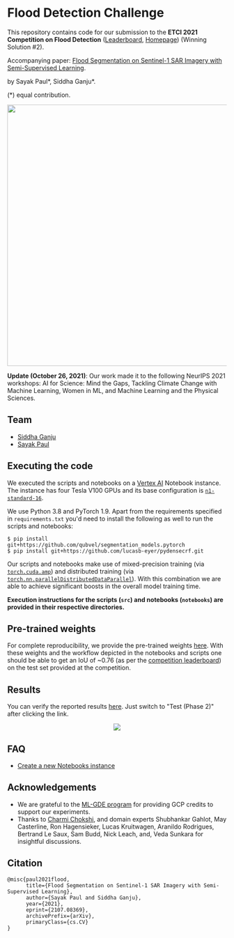 # Flood Detection Challenge

This repository contains code for our submission to the **ETCI 2021 Competition on Flood Detection** ([Leaderboard](https://competitions.codalab.org/competitions/30440), [Homepage](https://nasa-impact.github.io/etci2021/)) (Winning
Solution #2). 

Accompanying paper: [Flood Segmentation on Sentinel-1 SAR Imagery with Semi-Supervised Learning](http://arxiv.org/abs/2107.08369).

by Sayak Paul\*, Siddha Ganju\*.

(\*) equal contribution.

<div align="center">
	<img src="https://i.ibb.co/X7chPyT/pipeline.png" width=600/>
</div>

**Update (October 26, 2021)**: Our work made it to the following NeurIPS 2021 workshops: AI for Science: Mind the Gaps, Tackling Climate Change with Machine Learning, Women in ML, and Machine Learning and the Physical Sciences.

## Team 

* [Siddha Ganju](http://sidgan.github.io/siddhaganju)
* [Sayak Paul](https://sayak.dev)


## Executing the code

We executed the scripts and notebooks on a [Vertex AI](https://cloud.google.com/vertex-ai) Notebook instance. The instance has four
Tesla V100 GPUs and its base configuration is [`n1-standard-16`](https://cloud.google.com/compute/docs/machine-types).

We use Python 3.8 and PyTorch 1.9. Apart from the requirements specified in `requirements.txt` you'd need to install the following
as well to run the scripts and notebooks:

```shell
$ pip install git+https://github.com/qubvel/segmentation_models.pytorch
$ pip install git+https://github.com/lucasb-eyer/pydensecrf.git
```

Our scripts and notebooks make use of mixed-precision training (via [`torch.cuda.amp`](https://pytorch.org/docs/stable/notes/amp_examples.html)) and distributed training (via [`torch.nn.parallelDistributedDataParallel`](https://pytorch.org/docs/stable/generated/torch.nn.parallel.DistributedDataParallel.html)). With this combination we are able to achieve significant boosts in the overall model training time.

**Execution instructions for the scripts (`src`) and notebooks (`notebooks`) are provided in their respective directories.** 

## Pre-trained weights

For complete reproducibility, we provide the pre-trained weights [here](https://github.com/sidgan/ETCI-2021-Competition-on-Flood-Detection/releases/download/v1.0.0/pretrained_weights.tar.gz). With these weights and the workflow depicted in the notebooks and scripts one should be able to get an IoU of ~0.76 (as per the [competition leaderboard](https://competitions.codalab.org/competitions/30440#results)) on the test set provided at the competition.

## Results

You can verify the reported results [here](https://competitions.codalab.org/competitions/30440#results). Just switch to "Test (Phase 2)" after
clicking the link.

<div align="center">
	<img src="https://i.ibb.co/q7RWwZB/image.png"/>
</div>

## FAQ

- [Create a new Notebooks instance](https://cloud.google.com/notebooks/docs/create-new)

## Acknowledgements

* We are grateful to the [ML-GDE program](https://developers.google.com/programs/experts/) for providing GCP credits to support our experiments. 
* Thanks to [Charmi Chokshi](https://in.linkedin.com/in/charmichokshi), and domain experts Shubhankar Gahlot, May Casterline, Ron Hagensieker, Lucas Kruitwagen, Aranildo Rodrigues, Bertrand Le Saux, Sam Budd, Nick Leach, and, Veda Sunkara for insightful discussions.

## Citation

```
@misc{paul2021flood,
      title={Flood Segmentation on Sentinel-1 SAR Imagery with Semi-Supervised Learning}, 
      author={Sayak Paul and Siddha Ganju},
      year={2021},
      eprint={2107.08369},
      archivePrefix={arXiv},
      primaryClass={cs.CV}
}
```
